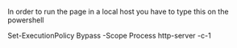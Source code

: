 In order to run the page in a local host you have to type this on the powershell

Set-ExecutionPolicy Bypass -Scope Process
http-server -c-1
